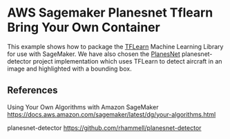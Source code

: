 # AWS Sagemaker Planesnet Tflearn Bring Your Own Container

This example shows how to package the [TFLearn][tfl] Machine Learning Library for use with SageMaker. We have also chosen the [PlanesNet][planesnet] planesnet-detector project implementation which uses TFLearn to detect aircraft in an image and highlighted with a bounding box.

## References

Using Your Own Algorithms with Amazon SageMaker  
https://docs.aws.amazon.com/sagemaker/latest/dg/your-algorithms.html

planesnet-detector
https://github.com/rhammell/planesnet-detector


[tfl]: http://tflearn.org/
[planesnet]: https://github.com/rhammell/planesnet-detector
